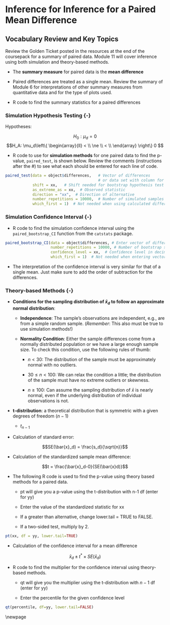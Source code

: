 # Inference for Inference for a Paired Mean Difference 

## Vocabulary Review and Key Topics

Review the Golden Ticket posted in the resources at the end of the coursepack for a summary of paired data.  Module 11 will cover inference using both simulation and theory-based methods.

* The **summary measure** for paired data is the **mean difference**

* Paired differences are treated as a single mean.  Review the summary of Module 6 for interpretations of other summary measures from quantitative data and for the type of plots used.

* R code to find the summary statistics for a paired differences



### Simulation Hypothesis Testing {-}

Hypotheses:

$$H_0: \mu_d = 0$$
$$H_A: \mu_d\left\{
\begin{array}{ll}
< \\
\ne \\
< \\
\end{array}
\right\}
0 $$

* R code to use for **simulation methods** for one paired data to find the p-value, `paired_test`, is shown below. Review the comments (instructions after the #) to see what each should be entered for each line of code.


``` r
paired_test(data = object$differences,   # Vector of differences 
                                         # or data set with column for each group
            shift = xx,   # Shift needed for bootstrap hypothesis test
            as_extreme_as = xx,  # Observed statistic
            direction = "xx",  # Direction of alternative
            number_repetitions = 10000,  # Number of simulated samples for null distribution
            which_first = 1)  # Not needed when using calculated differences
```

### Simulation Confidence Interval {-}

* R code to find the simulation confidence interval using the `paired_bootstrap_CI` function from the `catstats` package.


``` r
paired_bootstrap_CI(data = object$differences, # Enter vector of differences
                    number_repetitions = 10000, # Number of bootstrap samples for CI
                    confidence_level = xx,  # Confidence level in decimal form
                    which_first = 1)  # Not needed when entering vector of differences
```

* The interpretation of the confidence interval is very similar for that of a single mean. Just make sure to add the order of subtraction for the differences.


### Theory-based Methods {-}

* **Conditions for the sampling distribution of $\bar{x}_d$ to follow an approximate normal distribution**:

    * **Independence**: The sample’s observations are independent, e.g., are from a simple random sample. (*Remember*: This also must be true to use simulation methods!)

     * **Normality Condition**: Either the sample differences come from a normally distributed population or we have a large enough sample size.  To check this condition, use the following rules of thumb:
     
         - $n < 30$: The distribution of the sample must be approximately normal with no outliers.
         
         - $30 \le n < 100$: We can relax the condition a little; the distribution of the sample must have no extreme outliers or skewness.
         
         - $n \ge 100$: Can assume the sampling distribution of $\bar{x}$ is nearly normal, even if the underlying distribution of individual observations is not.
         
* **t-distribution**: a theoretical distribution that is symmetric with a given degrees of freedom ($n-1$)

    * $t_{n-1}$

* Calculation of standard error:

$$SE(\bar{x}_d) = \frac{s_d}{\sqrt{n}}$$

* Calculation of the standardized sample mean difference:

$$t = \frac{\bar{x}_d-0}{SE(\bar{x}d)}$$

* The following R code is used to find the p-value using theory based methods for a paired data.

    * pt will give you a p-value using the t-distribution with n-1 df (enter for yy)
    
    * Enter the value of the standardized statistic for xx

    * If a greater than alternative, change lower.tail = TRUE to FALSE.
    
    * If a two-sided test, multiply by 2.
    

``` r
pt(xx, df = yy, lower.tail=TRUE)
```

* Calculation of the confidence interval for a mean difference

$$\bar{x}_d\pm t^*\times SE(\bar{x}_d)$$

* R code to find the multiplier for the confidence interval using theory-based methods.

   - qt will give you the multiplier using the t-distribution with $n-1$ df (enter for yy)
    
   - Enter the percentile for the given confidence level


``` r
qt(percentile, df=yy, lower.tail=FALSE)
```

\newpage
